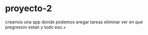 # proyecto-2
creamos una app donde podemos aregar tareas eliminar ver en que pregresion estan y todo eso.+
